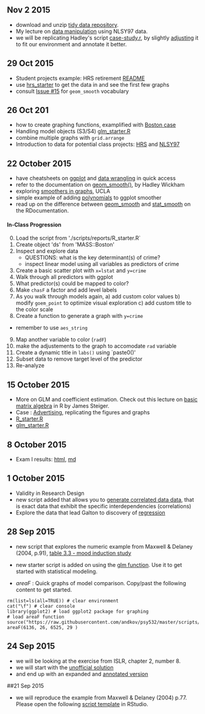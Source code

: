 ## Nov 2 2015
 - download and unzip [tidy data repository](https://github.com/hadley/tidy-data/archive/master.zip).  
 - My lecture on [data manipulation](http://ialsa.github.io/COAG-colloquium-2014F/2014-10-21-Data-Manipulation.html) using NLSY97 data.  
 - we will be replicating Hadley's script [case-study.r](https://github.com/hadley/tidy-data/blob/master/case-study/case-study.r), by slightly [adjusting](https://github.com/andkov/psy532/blob/master/materials/cases/tidy_data/case-study-andkov.r) it to fit our environment and annotate it better.  
 

## 29 Oct 2015
- Student projects example: HRS retirement  [README](https://github.com/andkov/psy532/tree/master/data/hrs)  
- use [hrs_starter](https://github.com/andkov/psy532/blob/master/projects/hrs/hrs_starter.R)  to get the data in and see the first few graphs  
- consult [Issue #15](https://github.com/andkov/psy532/issues/15) for ```geom_smooth``` vocabulary

## 26 Oct 201
- how to create graphing functions, examplified with [Boston case](https://github.com/andkov/psy532/blob/master/materials/cases/ISLR_Boston/Boston_end.R) 
- Handling model objects (S3/S4) [glm_starter.R](./scripts/modeling/glm_starter.R)  
- combine multiple graphs with `grid.arrange`  
- Introduction to data for potential class projects: [HRS](https://github.com/andkov/psy532/tree/master/data/hrs) and [NLSY97](https://github.com/andkov/psy532/tree/master/data/nlsy97)

## 22 October 2015
- have cheatsheets on [ggplot](https://www.rstudio.com/wp-content/uploads/2015/08/ggplot2-cheatsheet.pdf) and [data wrangling](https://www.rstudio.com/wp-content/uploads/2015/02/data-wrangling-cheatsheet.pdf) in quick access  
- refer to the documentation on [geom_smooth()](http://docs.ggplot2.org/0.9.3.1/stat_smooth.html), by Hadley Wickham  
- exploring [smoothers in graphs](http://www.ats.ucla.edu/stat/r/faq/smooths.htm), UCLA  
- simple example of adding [polynomials](http://stackoverflow.com/questions/11949331/adding-a-3rd-order-polynomial-and-its-equation-to-a-ggplot-in-r) to ggplot smoother  
- read up on the difference between [geom_smooth](http://www.rdocumentation.org/packages/ggplot2/functions/geom_smooth) and [stat_smooth](http://www.rdocumentation.org/packages/ggplot2/functions/stat_smooth) on the RDocumentation. 

#### In-Class Progression
0. Load the script from './scripts/reports/R_starter.R`  
1. Create object 'ds' from 'MASS::Boston'  
2. Inspect and explore data  
	- QUESTIONS: what is the key determinant(s) of crime?   
	- inspect linear model using all variables as predictors of crime  
3. Create a basic scatter plot with `x=lstat` and `y=crime`  
4. Walk through all predictors with ggplot  
5. What predictor(s) could be mapped to color?   
6. Make `chasF` a factor and add level labels  
7. As you walk through models again, 
	a) add custom color values 
	b) modify `goem_point` to optimize visual exploration
	c) add custom title to the color scale
8. Create a function to generate a graph with `y=crime`
 - remember to use `aes_string`
9. Map another variable to color (`radF`) 
10. make the adjustements to the graph to accomodate `rad` variable
11. Create a dynamic title in `labs()` using `paste0()' 
12. Subset data to remove target level of the predictor
13. Re-analyze
	



## 15 October 2015
- More on GLM and coefficient estimation. Check out this lecture on [basic matrix algebra](http://www.statpower.net/Content/313/Lecture%20Notes/RMatrix.pdf) in R by James Steiger.   
- Case : [Advertising](https://github.com/andkov/psy532/blob/master/materials/cases/ITSL_advertising/ITSL_Figure2_1.R), replicating the figures and graphs   
- [R_starter.R](./scripts/reports/R_starter.R)   
- [glm_starter.R](./scripts/modeling/glm_starter.R)

## 8 October 2015
- Exam I  results: [html](http://htmlpreview.github.io/?https://raw.githubusercontent.com/andkov/psy532/master/materials/evaluation/exam_i/exam_i.html), [md](https://github.com/andkov/psy532/blob/master/materials/evaluation/exam_i/exam_i.md)

## 1 October 2015
- Validity in Research Design    
- new script added that allows you to [generate correlated data data](https://github.com/andkov/psy532/blob/master/scripts/data/generate_correlated_data.R), that is exact data that exhibit the specific interdependencies (correlations)
- Explore the data that lead Galton to discovery of [regression](https://github.com/andkov/psy532/blob/master/materials/lectures/correlation_regression/corr_reg.R) 


## 28 Sep 2015
- new script that explores the numeric example from Maxwell & Delaney (2004, p.91), [table 3.3 - mood induction study](https://github.com/andkov/psy532/blob/master/materials/cases/MD_3_mood/one_way_designs.R) 
- new starter script is added on using the [glm function](https://github.com/andkov/psy532/blob/master/scripts/modeling/glm_starter.R). Use it to get started with statistical modeling. 

- *areaF* : Quick graphs of model comparison. Copy/past the following content to get started.
```
rm(list=ls(all=TRUE)) # clear environment
cat("\f") # clear console
library(ggplot2) # load ggplot2 package for graphing
# load areaF function
source("https://raw.githubusercontent.com/andkov/psy532/master/scripts/graphs/areaF_graphing.R")
areaF(6136, 26, 6525, 29 )
```


## 24 Sep 2015
- we will be looking at the exercise from ISLR, chapter 2, number 8. 
- we will start with the [unofficial solution](https://raw.githubusercontent.com/asadoughi/stat-learning/master/ch2/applied.R)
- and end up with an expanded and [annotated version](https://github.com/andkov/psy532/blob/master/projects/homework/chapter2/hw_chapter_2_8.R)


##21 Sep 2015
- we will reproduce the example from Maxwell & Delaney (2004) p.77. Please open the following [script template](https://github.com/andkov/psy532/blob/master/materials/cases/MD_3_WISC-R/WISC_hyperactive_student.R) in RStudio.
